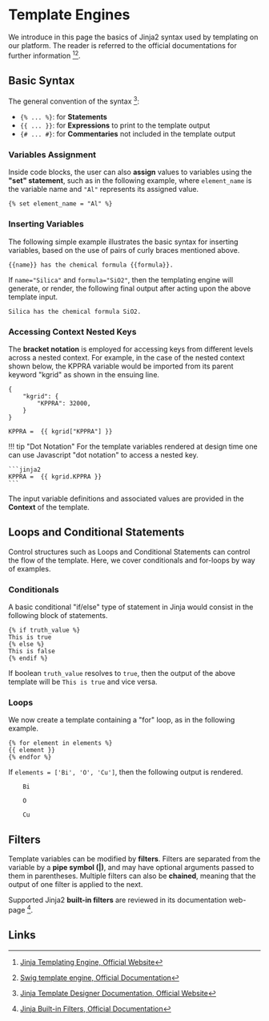 # Template Engines

We introduce in this page the basics of Jinja2 syntax used by templating on our platform. The reader is referred to the official documentations for further information [^1][^2].

## Basic Syntax

The general convention of the syntax [^3]:

- `{% ... %}`: for **Statements**
- `{{ ... }}`: for **Expressions** to print to the template output
- `{# ... #}`: for **Commentaries** not included in the template output

### Variables Assignment

Inside code blocks, the user can also **assign** values to variables using the **"set" statement**, such as in the following example, where `element_name` is the variable name and `"Al"` represents its assigned value.

```jinja2
{% set element_name = "Al" %}
```

### Inserting Variables

The following simple example illustrates the basic syntax for inserting variables, based on the use of pairs of curly braces mentioned above.

```jinja2
{{name}} has the chemical formula {{formula}}.
```

If `name="Silica"` and `formula="SiO2"`, then the templating engine will generate, or render, the following final output after acting upon the above template input.

```jinja2
Silica has the chemical formula SiO2.
```

### Accessing Context Nested Keys

The **bracket notation** is employed for accessing keys from different levels across a nested context. For example, in the case of the nested context shown below, the KPPRA variable would be imported from its parent keyword "kgrid" as shown in the ensuing line.

```jinja2
{
    "kgrid": {
        "KPPRA": 32000,
    }
}
```

```jinja2
KPPRA =  {{ kgrid["KPPRA"] }} 
```

!!! tip "Dot Notation"
    For the template variables rendered at design time one can use Javascript "dot notation" to access a nested key.

    ```jinja2
    KPPRA =  {{ kgrid.KPPRA }} 
    ```

The input variable definitions and associated values are provided in the **Context** of the template. 

## Loops and Conditional Statements

Control structures such as Loops and Conditional Statements can control the flow of the template. Here, we cover conditionals and for-loops by way of examples.

### Conditionals

A basic conditional "if/else" type of statement in Jinja would consist in the following block of statements.

```jinja2
{% if truth_value %}
This is true
{% else %}
This is false
{% endif %}
```

If boolean `truth_value` resolves to `true`, then the output of the above template will be `This is true` and vice versa.

### Loops

We now create a template containing a "for" loop, as in the following example.

```jinja2
{% for element in elements %}
{{ element }}
{% endfor %}
```

If `elements = ['Bi', 'O', 'Cu']`, then the following output is rendered.

```
    Bi

    O

    Cu
```

## Filters

Template variables can be modified by **filters**. Filters are separated from the variable by a **pipe symbol (|)**, and may have optional arguments passed to them in parentheses. Multiple filters can also be **chained**, meaning that the output of one filter is applied to the next.

Supported Jinja2 **built-in filters** are reviewed in its documentation web-page [^4]. 

## Links

[^1]: [Jinja Templating Engine, Official Website](http://jinja.pocoo.org/)

[^2]: [Swig template engine, Official Documentation](http://node-swig.github.io/swig-templates/)

[^3]: [Jinja Template Designer Documentation, Official Website](http://jinja.pocoo.org/docs/2.10/templates/)

[^4]: [Jinja Built-in Filters, Official Documentation](http://jinja.pocoo.org/docs/2.10/templates/#builtin-filters)

